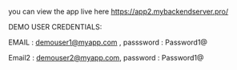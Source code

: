 you can view the app live here https://app2.mybackendserver.pro/

DEMO USER CREDENTIALS:

EMAIL : demouser1@myapp.com , passsword : Password1@ 

Email2 : demouser2@myapp.com, password : Password1@

